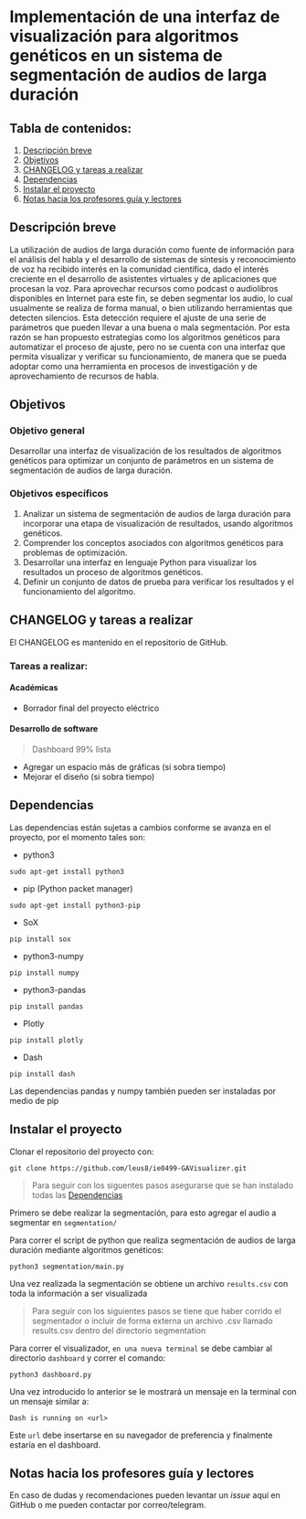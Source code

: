 # Implementación de una interfaz de visualización para algoritmos genéticos en un sistema de segmentación de audios de larga duración

## Tabla de contenidos:

1. [Descripción breve](#descBreve)
2. [Objetivos](#objetivos)
3. [CHANGELOG y tareas a realizar](#changelog)
4. [Dependencias](#dependencies)
5. [Instalar el proyecto](#install)
6. [Notas hacia los profesores guía y lectores](#avisos)

## Descripción breve  <a name="descBreve"></a>

La utilización de audios de larga duración como fuente de información para el análisis del habla y el desarrollo de sistemas de síntesis y reconocimiento de voz ha recibido interés en la comunidad científica, dado el interés creciente en el desarrollo de asistentes virtuales y de aplicaciones que procesan la voz. Para aprovechar recursos como podcast o audiolibros disponibles en Internet para este fin, se deben segmentar los audio, lo cual usualmente se realiza de forma manual, o bien utilizando herramientas que detecten silencios. Esta detección requiere el ajuste de una serie de parámetros que pueden llevar a una buena o mala segmentación. Por esta razón se han propuesto estrategias como los algoritmos genéticos para automatizar el proceso de ajuste, pero no se cuenta con una interfaz que permita visualizar y verificar su funcionamiento, de manera que se pueda adoptar como una herramienta en procesos de investigación y de aprovechamiento de recursos de habla.

## Objetivos <a name="objetivos"></a>

### Objetivo general

Desarrollar una interfaz de visualización de los resultados de algoritmos genéticos para optimizar un conjunto de parámetros en un sistema de segmentación de audios de larga duración.

### Objetivos específicos

1. Analizar un sistema de segmentación de audios de larga duración para incorporar una etapa de visualización de resultados, usando algoritmos genéticos.
2. Comprender los conceptos asociados con algoritmos genéticos para problemas de optimización.
3. Desarrollar una interfaz en lenguaje Python para visualizar los resultados un proceso de algoritmos genéticos.
4. Definir un conjunto de datos de prueba para verificar los resultados y el funcionamiento del algoritmo.

## CHANGELOG y tareas a realizar <a name="changelog"></a>

El CHANGELOG es mantenido en el repositorio de GitHub.

### Tareas a realizar:

#### Académicas

* Borrador final del proyecto eléctrico

#### Desarrollo de software

> Dashboard 99% lista

* Agregar un espacio más de gráficas (si sobra tiempo)
* Mejorar el diseño (si sobra tiempo)

## Dependencias <a name="dependencies"></a>

Las dependencias están sujetas a cambios conforme se avanza en el proyecto, por el momento tales son:

- python3
```
sudo apt-get install python3
```
- pip (Python packet manager)
```
sudo apt-get install python3-pip
```
- SoX
```
pip install sox
```
- python3-numpy
```
pip install numpy
```
- python3-pandas
```
pip install pandas
```
- Plotly
```
pip install plotly
```
- Dash
```
pip install dash
```

Las dependencias pandas y numpy también pueden ser instaladas por medio de pip

## Instalar el proyecto <a name="install"></a>

Clonar el repositorio del proyecto con:

```
git clone https://github.com/leus8/ie0499-GAVisualizer.git
```

> Para seguir con los siguentes pasos asegurarse que se han instalado todas las [Dependencias](#dependencies)

Primero se debe realizar la segmentación, para esto agregar el audio a segmentar en `segmentation/`

Para correr el script de python que realiza segmentación de audios de larga duración mediante algoritmos genéticos:
```
python3 segmentation/main.py
```
Una vez realizada la segmentación se obtiene un archivo `results.csv` con toda la información a ser visualizada

> Para seguir con los siguientes pasos se tiene que haber corrido el segmentador o incluir de forma externa un archivo .csv llamado results.csv dentro del directorio  segmentation

Para correr el visualizador, `en una nueva terminal` se debe cambiar al directorio `dashboard` y correr el comando:
```
python3 dashboard.py
```
Una vez introducido lo anterior se le mostrará un mensaje en la terminal con un mensaje similar a:
```
Dash is running on <url>
```
Este `url` debe insertarse en su navegador de preferencia y finalmente estaría en el dashboard.
## Notas hacia los profesores guía y lectores <a name="avisos"></a>

En caso de dudas y recomendaciones pueden levantar un *issue* aquí en GitHub o me pueden contactar por correo/telegram.
